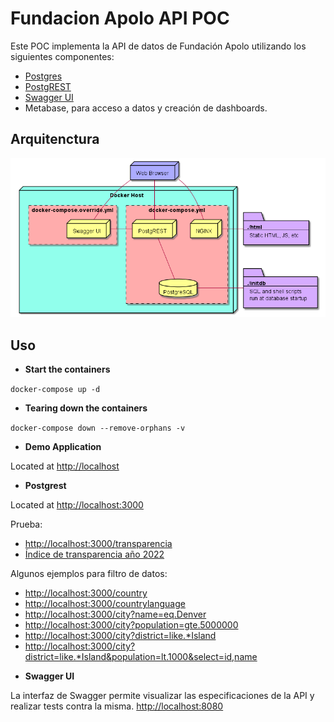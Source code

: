 # Fundacion Apolo API POC

Este POC implementa la API de datos de Fundación Apolo utilizando los siguientes componentes:

- [Postgres](https://www.postgresql.org/)
- [PostgREST](https://github.com/begriffs/postgrest)
- [Swagger UI](https://github.com/swagger-api/swagger-ui) 
- Metabase, para acceso a datos y creación de dashboards.


## Arquitenctura


![Deployment Diagram](diagrams/deployment-diagram.png)

## Uso 

- **Start the containers**

`docker-compose up -d`

- **Tearing down the containers**

`docker-compose down --remove-orphans -v`

- **Demo Application**

Located at [http://localhost](http://localhost)

- **Postgrest**

Located at [http://localhost:3000](http://localhost:3000)

Prueba:

* [http://localhost:3000/transparencia](http://localhost:3000/transparencia)
* [Índice de transparencia año 2022](http://localhost:3000/transparencia?year=eq.2022)

Algunos ejemplos para filtro de datos:

* [http://localhost:3000/country](http://localhost:3000/country)
* [http://localhost:3000/countrylanguage](http://localhost:3000/countrylanguage)
* [http://localhost:3000/city?name=eq.Denver](http://localhost:3000/city?name=eq.Denver)
* [http://localhost:3000/city?population=gte.5000000](http://localhost:3000/city?population=gte.5000000)
* [http://localhost:3000/city?district=like.*Island](http://localhost:3000/city?district=like.*Island)
* [http://localhost:3000/city?district=like.*Island&population=lt.1000&select=id,name](http://localhost:3000/city?district=like.*Island&population=lt.1000&select=id,name)

- **Swagger UI**

La interfaz de Swagger permite visualizar las especificaciones de la API y realizar tests contra la misma. [http://localhost:8080](http://localhost:8080)
